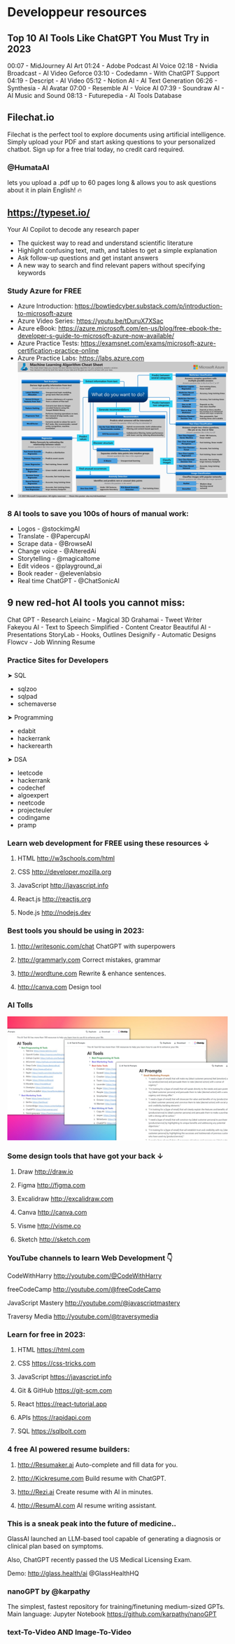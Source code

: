 Developpeur resources
=====================

## Top 10 AI Tools Like ChatGPT You Must Try in 2023

00:07 - MidJourney AI Art
01:24 - Adobe Podcast AI Voice
02:18 - Nvidia Broadcast - AI Video Geforce
03:10 - Codedamn  - With ChatGPT Support
04:19 - Descript - AI Video
05:12 - Notion AI - AI Text Generation
06:26 - Synthesia - AI Avatar
07:00 - Resemble AI - Voice AI
07:39 - Soundraw AI - AI Music and Sound
08:13 - Futurepedia - AI Tools Database

## Filechat.io

Filechat is the perfect tool to explore documents using artificial intelligence. Simply upload your PDF and start asking questions to your personalized chatbot. Sign up for a free trial today, no credit card required.

### @HumataAI

lets you upload a .pdf up to 60 pages long & allows you to ask questions about it in plain English! 🔥

## https://typeset.io/

Your AI Copilot to decode any research paper
- The quickest way to read and understand scientific literature
- Highlight confusing text, math, and tables to get a simple explanation
- Ask follow-up questions and get instant answers
- A new way to search and find relevant papers without specifying keywords

### Study Azure for FREE

- Azure Introduction: https://bowtiedcyber.substack.com/p/introduction-to-microsoft-azure
- Azure Video Series: https://youtu.be/tDuruX7XSac
- Azure eBook: https://azure.microsoft.com/en-us/blog/free-ebook-the-developer-s-guide-to-microsoft-azure-now-available/
- Azure Practice Tests: https://examsnet.com/exams/microsoft-azure-certification-practice-online
- Azure Practice Labs: https://labs.azure.com
- ![Azure Cheat Sheet](./Fn2yv5hWYAIqVq1.jpg) 

### 8 AI tools to save you 100s of hours of manual work:

- Logos - @stockimgAI
- Translate - @PapercupAI
- Scrape data - @BrowseAI
- Change voice - @AlteredAi
- Storytelling - @magicaltome
- Edit videos - @playground_ai
- Book reader -  @elevenlabsio
- Real time ChatGPT - @ChatSonicAI

## 9 new red-hot AI tools you cannot miss:

Chat GPT - Research
Leiainc - Magical 3D
Grahamai - Tweet Writer
Fakeyou AI - Text to Speech
Simplified - Content Creator
Beautiful AI - Presentations
StoryLab - Hooks, Outlines
Designify - Automatic Designs
Flowcv - Job Winning Resume

### Practice Sites for Developers

➤ SQL
   - sqlzoo
   - sqlpad
   - schemaverse

➤ Programming
   - edabit
   - hackerrank
   - hackerearth

➤ DSA
   - leetcode
   - hackerrank
   - codechef
   - algoexpert
   - neetcode
   - projecteuler
   - codingame
   - pramp

### Learn web development for FREE using these resources ↓

1. HTML
http://w3schools.com/html

2. CSS
http://developer.mozilla.org

3. JavaScript
http://javascript.info

4. React.js
http://reactjs.org

5. Node.js
http://nodejs.dev

### Best tools you should be using in 2023:

1. http://writesonic.com/chat
ChatGPT with superpowers

2. http://grammarly.com
Correct mistakes, grammar

3. http://wordtune.com
Rewrite & enhance sentences.

4. http://canva.com
 Design tool

### AI Tolls

![](./FnyOBkDWAAEOH-v.jpg)

### Some design tools that have got your back ↓

1. Draw
http://draw.io

2. Figma
http://figma.com

3. Excalidraw
http://excalidraw.com

4. Canva
http://canva.com

5. Visme
http://visme.co

6. Sketch
http://sketch.com

### YouTube channels to learn Web Development 👇

CodeWithHarry
http://youtube.com/@CodeWithHarry

freeCodeCamp
http://youtube.com/@freeCodeCamp

JavaScript Mastery
http://youtube.com/@javascriptmastery

Traversy Media
http://youtube.com/@traversymedia

### Learn for free in 2023:

1. HTML
 https://html.com

2. CSS
https://css-tricks.com

3. JavaScript
https://javascript.info

3. Git & GitHub
https://git-scm.com

6. React
https://react-tutorial.app

7. APIs
https://rapidapi.com

8. SQL
https://sqlbolt.com

### 4 free AI powered resume builders:

1. http://Resumaker.ai
Auto-complete and fill data for you.

2. http://Kickresume.com
Build resume with ChatGPT.

3. http://Rezi.ai
Create resume with AI in minutes.

4. http://ResumAI.com
AI resume writing assistant. 

### This is a sneak peak into the future of medicine..

GlassAI launched an LLM-based tool capable of generating a diagnosis or clinical plan based on symptoms.

Also, ChatGPT recently passed the US Medical Licensing Exam.

Demo: http://glass.health/ai @GlassHealthHQ

### nanoGPT by @karpathy

The simplest, fastest repository for training/finetuning medium-sized GPTs.
Main language: Jupyter Notebook
https://github.com/karpathy/nanoGPT

### text-To-Video AND Image-To-Video
